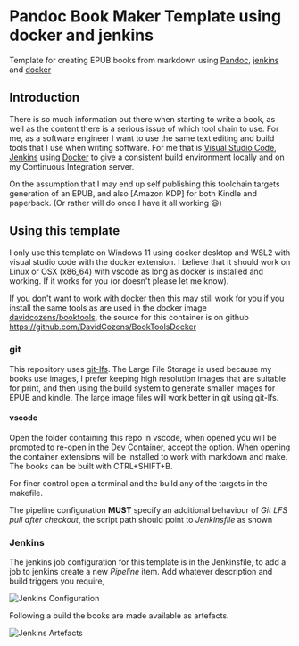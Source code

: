 # Pandoc Book Maker Template using docker and jenkins

Template for creating EPUB books from markdown using [Pandoc](https://pandoc.org/), [jenkins](https://www.jenkins.io/) and [docker](https://www.docker.com/)

## Introduction

There is so much information out there when starting to write a book, as well as the content there is a serious issue of which tool chain to use.  For me, as a software engineer I want to use the same text editing and build tools that I use when writing software. For me that is [Visual Studio Code](https://code.visualstudio.com/), [Jenkins](https://www.jenkins.io/) using [Docker](https://hub.docker.com/) to give a consistent build environment locally and on my Continuous Integration server.

On the assumption that I may end up self publishing this toolchain targets generation of an EPUB, and also [Amazon KDP] for both Kindle and paperback.  (Or rather will do once I have it all working :laughing:)

## Using this template

I only use this template on Windows 11 using docker desktop and WSL2 with visual studio code with the docker extension. I believe that it should work on Linux or OSX (x86_64) with vscode as long as docker is installed and working. If it works for you (or doesn't please let me know).

If you don't want to work with docker then this may still work for you if you install the same tools as are used in the docker image [davidcozens/booktools](https://hub.docker.com/r/davidcozens/booktools), the source for this container is on github <https://github.com/DavidCozens/BookToolsDocker>

### git

This repository uses [git-lfs](https://git-lfs.github.com/). The Large File Storage is used because my books use images, I  prefer keeping high resolution images that are suitable for print, and then using the build system to generate smaller images for EPUB and kindle. The large image files will work better in git using git-lfs.

#### vscode

Open the folder containing this repo in vscode, when opened you will be prompted to re-open in the Dev Container, accept the option. When opening the container extensions will be installed to work with markdown and make. The books can be built with CTRL+SHIFT+B.

For finer control open a terminal and the build any of the targets in the makefile.

The pipeline configuration **MUST** specify an additional behaviour of *Git LFS pull after checkout*, the script path should point to *Jenkinsfile* as shown

### Jenkins

The jenkins job configuration for this template is in the Jenkinsfile, to add a job to jenkins create a new *Pipeline* item. Add whatever description and build triggers you require,

![Jenkins Configuration](ReadmeImages/Jenkins.jpg)

Following a build the books are made available as artefacts.

![Jenkins Artefacts](ReadmeImages/Artefacts.jpg)
